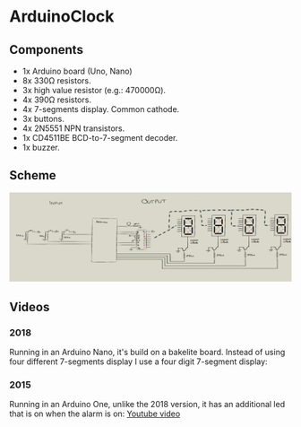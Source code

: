 # ArduinoClock

## Components

- 1x Arduino board (Uno, Nano)
- 8x 330Ω resistors.
- 3x high value resistor (e.g.: 470000Ω).
- 4x 390Ω resistors.
- 4x 7-segments display. Common cathode.
- 3x buttons.
- 4x 2N5551 NPN transistors.
- 1x CD4511BE BCD-to-7-segment decoder.
- 1x buzzer.

## Scheme
![](scheme.png)
## Videos
### 2018
Running in an Arduino Nano, it's build on a bakelite board. Instead of using four different 7-segments display I use a four digit 7-segment display:

### 2015
Running in an Arduino One, unlike the 2018 version, it has an additional led that is on when the alarm is on:
[Youtube video](https://www.youtube.com/watch?v=3Vp3RKkvZ58)